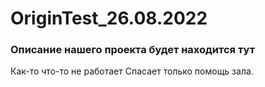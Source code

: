 # OriginTest_26.08.2022
### Описание нашего проекта будет находится тут
Как-то что-то не работает
Спасает только помощь зала.

